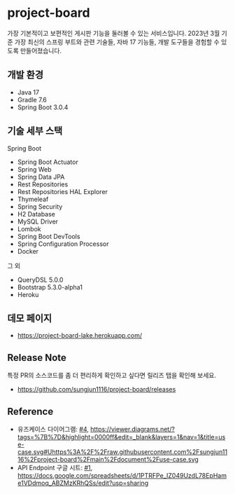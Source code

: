 # project-board

가장 기본적이고 보편적인 게시판 기능을 둘러볼 수 있는 서비스입니다. 2023년 3월 기준 가장 최신의 스프링 부트와 관련 기술들, 자바 17 기능들, 개발 도구들을 경험할 수 있도록 만들어졌습니다.

## 개발 환경

* Java 17
* Gradle 7.6
* Spring Boot 3.0.4

## 기술 세부 스택

Spring Boot

* Spring Boot Actuator
* Spring Web
* Spring Data JPA
* Rest Repositories
* Rest Repositories HAL Explorer
* Thymeleaf
* Spring Security
* H2 Database
* MySQL Driver
* Lombok
* Spring Boot DevTools
* Spring Configuration Processor
* Docker

그 외

* QueryDSL 5.0.0
* Bootstrap 5.3.0-alpha1
* Heroku

## 데모 페이지

* https://project-board-lake.herokuapp.com/

## Release Note
특정 PR의 소스코드를 좀 더 편리하게 확인하고 싶다면 릴리즈 탭을 확인해 보세요.

* https://github.com/sungjun1116/project-board/releases

## Reference

* 유즈케이스 다이어그램: [#4](https://github.com/sungjun1116/project-board/issues/4), 
https://viewer.diagrams.net/?tags=%7B%7D&highlight=0000ff&edit=_blank&layers=1&nav=1&title=use-case.svg#Uhttps%3A%2F%2Fraw.githubusercontent.com%2Fsungjun1116%2Fproject-board%2Fmain%2Fdocument%2Fuse-case.svg
* API Endpoint 구글 시트: [#1](https://github.com/sungjun1116/project-board/issues/1), https://docs.google.com/spreadsheets/d/1PTRFPe_IZ049UzdL78EpHame1VDdmoq_ABZMzKRhQSs/edit?usp=sharing
